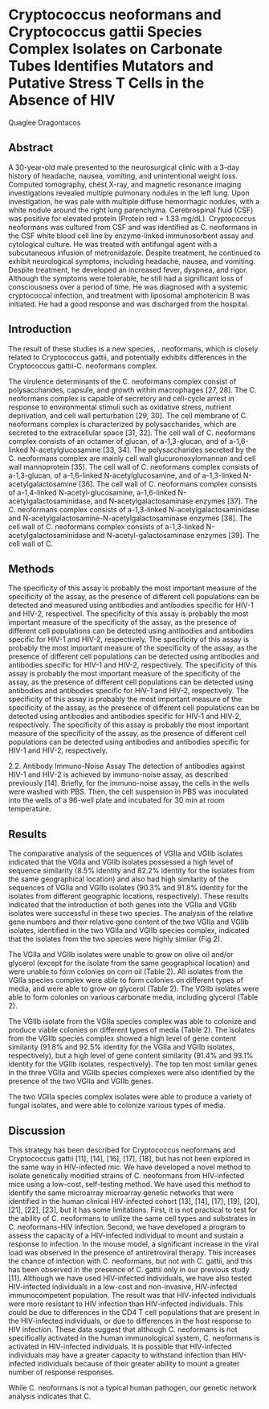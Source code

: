 # Cryptococcus neoformans and Cryptococcus gattii Species Complex Isolates on Carbonate Tubes Identifies Mutators and Putative Stress T Cells in the Absence of HIV
Quaglee Dragontacos


## Abstract
A 30-year-old male presented to the neurosurgical clinic with a 3-day history of headache, nausea, vomiting, and unintentional weight loss. Computed tomography, chest X-ray, and magnetic resonance imaging investigations revealed multiple pulmonary nodules in the left lung. Upon investigation, he was pale with multiple diffuse hemorrhagic nodules, with a white nodule around the right lung parenchyma. Cerebrospinal fluid (CSF) was positive for elevated protein (Protein red = 1.33 mg/dL). Cryptococcus neoformans was cultured from CSF and was identified as C. neoformans in the CSF white blood cell line by enzyme-linked immunosorbent assay and cytological culture. He was treated with antifungal agent with a subcutaneous infusion of metronidazole. Despite treatment, he continued to exhibit neurological symptoms, including headache, nausea, and vomiting. Despite treatment, he developed an increased fever, dyspnea, and rigor. Although the symptoms were tolerable, he still had a significant loss of consciousness over a period of time. He was diagnosed with a systemic cryptococcal infection, and treatment with liposomal amphotericin B was initiated. He had a good response and was discharged from the hospital.


## Introduction
The result of these studies is a new species, . neoformans, which is closely related to Cryptococcus gattii, and potentially exhibits differences in the Cryptococcus gattii-C. neoformans complex.

The virulence determinants of the C. neoformans complex consist of polysaccharides, capsule, and growth within macrophages [27, 28]. The C. neoformans complex is capable of secretory and cell-cycle arrest in response to environmental stimuli such as oxidative stress, nutrient deprivation, and cell wall perturbation [29, 30]. The cell membrane of C. neoformans complex is characterized by polysaccharides, which are secreted to the extracellular space [31, 32]. The cell wall of C. neoformans complex consists of an octamer of glucan, of a-1,3-glucan, and of a-1,6-linked N-acetylglucosamine [33, 34]. The polysaccharides secreted by the C. neoformans complex are mainly cell wall glucuronoxylomannan and cell wall mannoprotein [35]. The cell wall of C. neoformans complex consists of a-1,3-glucan, of a-1,6-linked N-acetylglucosamine, and of a-1,3-linked N-acetylgalactosamine [36]. The cell wall of C. neoformans complex consists of a-1,4-linked N-acetyl-glucosamine, a-1,6-linked N-acetylgalactosaminidase, and N-acetylgalactosaminase enzymes [37]. The C. neoformans complex consists of a-1,3-linked N-acetylgalactosaminidase and N-acetylgalactosamine-N-acetylgalactosaminase enzymes [38]. The cell wall of C. neoformans complex consists of a-1,3-linked N-acetylgalactosaminidase and N-acetyl-galactosaminase enzymes [39]. The cell wall of C.


## Methods
The specificity of this assay is probably the most important measure of the specificity of the assay, as the presence of different cell populations can be detected and measured using antibodies and antibodies specific for HIV-1 and HIV-2, respectivel. The specificity of this assay is probably the most important measure of the specificity of the assay, as the presence of different cell populations can be detected using antibodies and antibodies specific for HIV-1 and HIV-2, respectively. The specificity of this assay is probably the most important measure of the specificity of the assay, as the presence of different cell populations can be detected using antibodies and antibodies specific for HIV-1 and HIV-2, respectively. The specificity of this assay is probably the most important measure of the specificity of the assay, as the presence of different cell populations can be detected using antibodies and antibodies specific for HIV-1 and HIV-2, respectively. The specificity of this assay is probably the most important measure of the specificity of the assay, as the presence of different cell populations can be detected using antibodies and antibodies specific for HIV-1 and HIV-2, respectively. The specificity of this assay is probably the most important measure of the specificity of the assay, as the presence of different cell populations can be detected using antibodies and antibodies specific for HIV-1 and HIV-2, respectively.

2.2. Antibody Immuno-Noise Assay
The detection of antibodies against HIV-1 and HIV-2 is achieved by immuno-noise assay, as described previously [14]. Briefly, for the immuno-noise assay, the cells in the wells were washed with PBS. Then, the cell suspension in PBS was inoculated into the wells of a 96-well plate and incubated for 30 min at room temperature.


## Results
The comparative analysis of the sequences of VGIIa and VGIIb isolates indicated that the VGIIa and VGIIb isolates possessed a high level of sequence similarity (8.5% identity and 82.2% identity for the isolates from the same geographical location) and also had high similarity of the sequences of VGIIa and VGIIb isolates (90.3% and 91.8% identity for the isolates from different geographic locations, respectively). These results indicated that the introduction of both genes into the VGIIa and VGIIb isolates were successful in these two species. The analysis of the relative gene numbers and their relative gene content of the two VGIIa and VGIIb isolates, identified in the two VGIIa and VGIIb species complex, indicated that the isolates from the two species were highly similar (Fig 2).

The VGIIa and VGIIb isolates were unable to grow on olive oil and/or glycerol (except for the isolate from the same geographical location) and were unable to form colonies on corn oil (Table 2). All isolates from the VGIIa species complex were able to form colonies on different types of media, and were able to grow on glycerol (Table 2). The VGIIb isolates were able to form colonies on various carbonate media, including glycerol (Table 2).

The VGIIb isolate from the VGIIa species complex was able to colonize and produce viable colonies on different types of media (Table 2). The isolates from the VGIIb species complex showed a high level of gene content similarity (91.8% and 92.5% identity for the VGIIa and VGIIb isolates, respectively), but a high level of gene content similarity (91.4% and 93.1% identity for the VGIIb isolates, respectively). The top ten most similar genes in the three VGIIa and VGIIb species complexes were also identified by the presence of the two VGIIa and VGIIb genes.

The two VGIIa species complex isolates were able to produce a variety of fungal isolates, and were able to colonize various types of media.


## Discussion
This strategy has been described for Cryptococcus neoformans and Cryptococcus gattii [11], [14], [16], [17], [18], but has not been explored in the same way in HIV-infected mic. We have developed a novel method to isolate genetically modified strains of C. neoformans from HIV-infected mice using a low-cost, self-testing method. We have used this method to identify the same microarray microarray genetic networks that were identified in the human clinical HIV-infected cohort [13], [14], [17], [19], [20], [21], [22], [23], but it has some limitations. First, it is not practical to test for the ability of C. neoformans to utilize the same cell types and substrates in C. neoformans-HIV infection. Second, we have developed a program to assess the capacity of a HIV-infected individual to mount and sustain a response to infection. In the mouse model, a significant increase in the viral load was observed in the presence of antiretroviral therapy. This increases the chance of infection with C. neoformans, but not with C. gattii, and this has been observed in the presence of C. gattii only in our previous study [11]. Although we have used HIV-infected individuals, we have also tested HIV-infected individuals in a low-cost and non-invasive, HIV-infected immunocompetent population. The result was that HIV-infected individuals were more resistant to HIV infection than HIV-infected individuals. This could be due to differences in the CD4 T cell populations that are present in the HIV-infected individuals, or due to differences in the host response to HIV infection. These data suggest that although C. neoformans is not specifically activated in the human immunological system, C. neoformans is activated in HIV-infected individuals. It is possible that HIV-infected individuals may have a greater capacity to withstand infection than HIV-infected individuals because of their greater ability to mount a greater number of response responses.

While C. neoformans is not a typical human pathogen, our genetic network analysis indicates that C.
